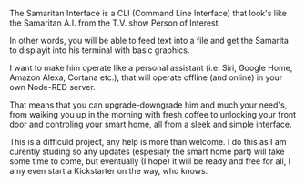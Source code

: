 The Samaritan Interface is a CLI (Command Line Interface) that look's like the Samaritan A.I. from the T.V. show Person of Interest.

In other words, you will be able to feed text into a file and get the Samarita to displayit into his terminal with basic graphics.

I want to make him operate like a personal assistant (i.e. Siri, Google Home, Amazon Alexa, Cortana etc.), that will operate offline (and online) in your own Node-RED server.

That means that you can upgrade-downgrade him and much your need's, from waiking you up in the morning with fresh coffee to unlocking your front door and controling your smart home, all from a sleek and simple interface.




This is a difficuld project, any help is more than welcome. I do this as I am curently studing so any updates (espesialy the smart home part) will take some time to come, but eventually (I hope) it will be ready and free for all, I amy even start a Kickstarter on the way, who knows. 

